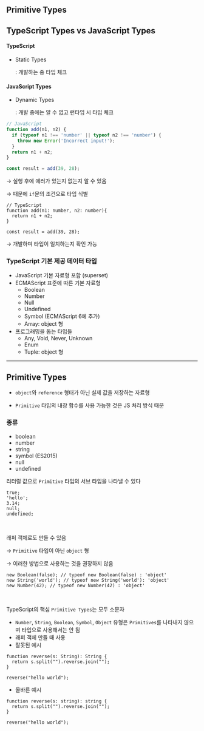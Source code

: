 ## Primitive Types

## TypeScript Types vs JavaScript Types
#### TypeScript

- Static Types

    : 개발하는 중 타입 체크

#### JavaScript Types

- Dynamic Types

    : 개발 중에는 알 수 없고 런타임 시 타입 체크

```jsx
// JavaScript
function add(n1, n2) {
  if (typeof n1 !== 'number' || typeof n2 !== 'number') {
    throw new Error('Incorrect input!');
  }
  return n1 + n2;
}

const result = add(39, 28);
```

→ 실행 후에 에러가 있는지 없는지 알 수 있음

→ 때문에 `if`문의 조건으로 타입 식별

```tsx
// TypeScript
function add(n1: number, n2: number){
  return n1 + n2;
}

const result = add(39, 28);
```

→ 개발하며 타입이 일치하는지 확인 가능

### TypeScript 기본 제공 데이터 타입

- JavaScript 기본 자료형 포함 (superset)
- ECMAScript 표준에 따른 기본 자료형
    - Boolean
    - Number
    - Null
    - Undefined
    - Symbol (ECMAScript 6에 추가)
    - Array: object 형
- 프로그래밍을 돕는 타입들
    - Any, Void, Never, Unknown
    - Enum
    - Tuple: object 형

---

## Primitive Types

- `object`와 `reference` 형태가 아닌 실제 값을 저장하는 자료형

- `Primitive` 타입의 내장 함수를 사용 가능한 것은 JS 처리 방식 때문

### 종류

- boolean
- number
- string
- symbol (ES2015)
- null
- undefined

리터럴 값으로 `Primitive` 타입의 서브 타입을 나타낼 수 있다

```tsx
true;
'hello';
3.14;
null;
undefined;
```

<br/>

래퍼 객체로도 만들 수 있음

→ `Primitive` 타입이 아닌 `object` 형

→ 이러한 방법으로 사용하는 것을 권장하지 않음

```tsx
new Boolean(false); // typeof new Boolean(false) : 'object'
new String('world'); // typeof new String('world'): 'object'
new Number(42); // typeof new Number(42) : 'object'
```

<br/>

TypeScript의 핵심 `Primitive Types`는 모두 소문자

- `Number`, `String`, `Boolean`, `Symbol`, `Object` 유형은 `Primitives`를 나타내지 않으며 타입으로 사용해서는 안 됨
- 래퍼 객체 만들 때 사용
- 잘못된 예시

```tsx
function reverse(s: String): String {
  return s.split("").reverse.join("");
}

reverse("hello world");
```

- 올바른 예시

```tsx
function reverse(s: string): string {
  return s.split("").reverse.join("");
}

reverse("hello world");
```